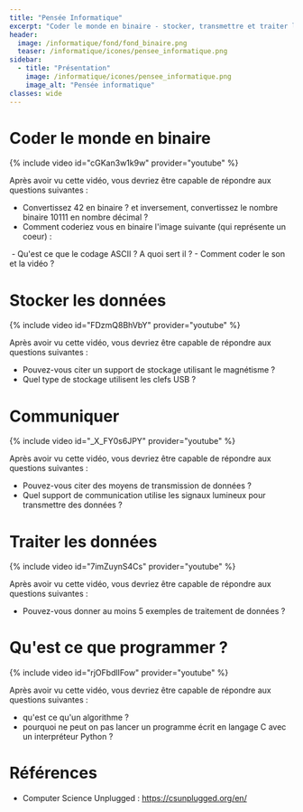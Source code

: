 ```yaml
---
title: "Pensée Informatique"
excerpt: "Coder le monde en binaire - stocker, transmettre et traiter l'information. Comment ça marche ?"
header:
  image: /informatique/fond/fond_binaire.png
  teaser: /informatique/icones/pensee_informatique.png
sidebar:
  - title: "Présentation"
    image: /informatique/icones/pensee_informatique.png
    image_alt: "Pensée informatique"
classes: wide
---
```

# Coder le monde en binaire

{% include video id="cGKan3w1k9w" provider="youtube" %}

Après avoir vu cette vidéo, vous devriez être capable de répondre aux questions suivantes :
- Convertissez 42 en binaire ? et inversement, convertissez le nombre binaire 10111 en nombre décimal ?
- Comment coderiez vous en binaire l'image suivante (qui représente un coeur) : 
<img src="{{ site.url }}{{ site.baseurl }}/assets/images/filename.jpg" alt="">
- Qu'est ce que le codage ASCII ? A quoi sert il ?
- Comment coder le son et la vidéo ?

# Stocker les données

{% include video id="FDzmQ8BhVbY" provider="youtube" %}

Après avoir vu cette vidéo, vous devriez être capable de répondre aux questions suivantes :
- Pouvez-vous citer un support de stockage utilisant le magnétisme ? 
- Quel type de stockage utilisent les clefs USB ?

# Communiquer

{% include video id="_X_FY0s6JPY" provider="youtube" %}

Après avoir vu cette vidéo, vous devriez être capable de répondre aux questions suivantes :
- Pouvez-vous citer des moyens de transmission de données ? 
- Quel support de communication utilise les signaux lumineux pour transmettre des données ?

# Traiter les données

{% include video id="7imZuynS4Cs" provider="youtube" %}

Après avoir vu cette vidéo, vous devriez être capable de répondre aux questions suivantes :
- Pouvez-vous donner au moins 5 exemples de traitement de données ?

# Qu'est ce que programmer ?

{% include video id="rjOFbdlIFow" provider="youtube" %}

Après avoir vu cette vidéo, vous devriez être capable de répondre aux questions suivantes :
- qu'est ce qu'un algorithme ? 
- pourquoi ne peut on pas lancer un programme écrit en langage C avec un interpréteur Python ?

# Références 

- Computer Science Unplugged : https://csunplugged.org/en/

